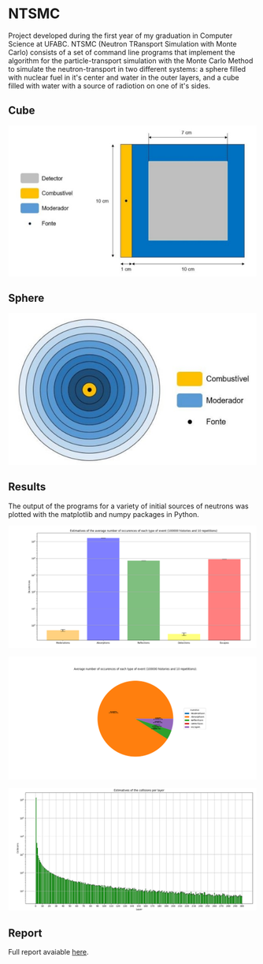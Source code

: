 # NTSMC

Project developed during the first year of my graduation in Computer Science at UFABC. NTSMC (Neutron TRansport Simulation with Monte Carlo) consists of a set of command line programs that implement the algorithm for the particle-transport simulation with the Monte Carlo Method to simulate the neutron-transport in two different systems: a sphere filled with nuclear fuel in it's center and water in the outer layers, and a cube filled with water with a source of radiotion on one of it's sides.

## Cube

![Cube](/figures/cube.jpg)

## Sphere

![Sphere](/figures/sphere.jpg)

## Results

The output of the programs for a variety of initial sources of neutrons was plotted with the matplotlib and numpy packages in Python.

![Bar Plot for the Cube Experiment](/results/cube_100000_10b.png)

![Pie Plot for the Cube Experiment](/results/cube_100000_10p.png)

![Sphere_Experiment](/results/sphere_cl3_100000_10.png)

## Report
 
Full report avaiable [here](https://mega.nz/file/IGoAESCB).
